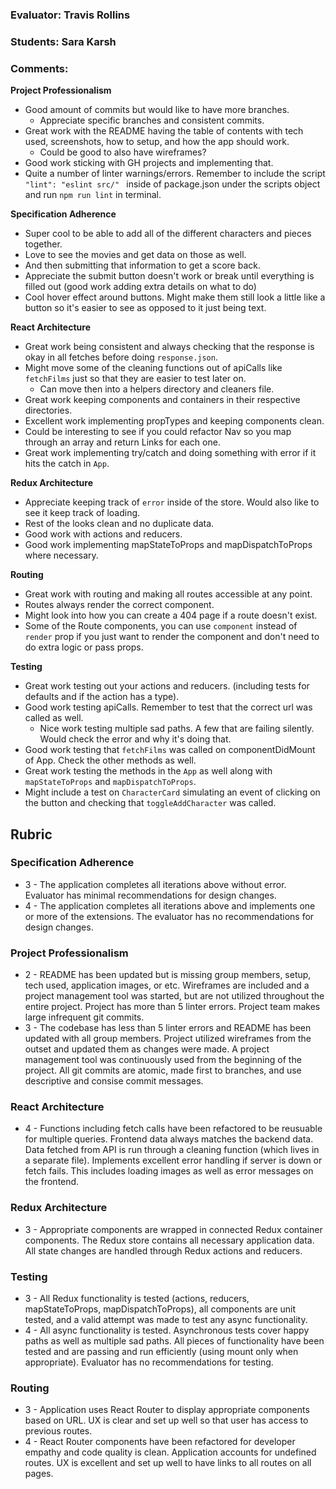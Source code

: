### Evaluator: Travis Rollins
### Students: Sara Karsh
### Comments:

**Project Professionalism**
* Good amount of commits but would like to have more branches.
  * Appreciate specific branches and consistent commits.
* Great work with the README having the table of contents with tech used, screenshots, how to setup, and how the app should work. 
  * Could be good to also have wireframes?
* Good work sticking with GH projects and implementing that.
* Quite a number of linter warnings/errors.  Remember to include the script `"lint": "eslint src/" ` inside of package.json under the scripts object and run `npm run lint` in terminal.

**Specification Adherence**
* Super cool to be able to add all of the different characters and pieces together.
* Love to see the movies and get data on those as well.
* And then submitting that information to get a score back.
* Appreciate the submit button doesn't work or break until everything is filled out (good work adding extra details on what to do)
* Cool hover effect around buttons.  Might make them still look a little like a button so it's easier to see as opposed to it just being text.

**React Architecture**
* Great work being consistent and always checking that the response is okay in all fetches before doing `response.json`.
* Might move some of the cleaning functions out of apiCalls like `fetchFilms` just so that they are easier to test later on.  
  * Can move then into a helpers directory and cleaners file.
* Great work keeping components and containers in their respective directories.
* Excellent work implementing propTypes and keeping components clean.
* Could be interesting to see if you could refactor Nav so you map through an array and return Links for each one.
* Great work implementing try/catch and doing something with error if it hits the catch in `App`.

**Redux Architecture**
* Appreciate keeping track of `error` inside of the store.  Would also like to see it keep track of loading.
* Rest of the looks clean and no duplicate data.
* Good work with actions and reducers.
* Good work implementing mapStateToProps and mapDispatchToProps where necessary.

**Routing**
* Great work with routing and making all routes accessible at any point.
* Routes always render the correct component.
* Might look into how you can create a 404 page if a route doesn't exist.
* Some of the Route components, you can use `component` instead of `render` prop if you just want to render the component and don't need to do extra logic or pass props.

**Testing**
* Great work testing out your actions and reducers. (including tests for defaults and if the action has a type).
* Good work testing apiCalls.  Remember to test that the correct url was called as well.
  * Nice work testing multiple sad paths.  A few that are failing silently.  Would check the error and why it's doing that.
* Good work testing that `fetchFilms` was called on componentDidMount of App.  Check the other methods as well.
* Great work testing the methods in the `App` as well along with `mapStateToProps` and `mapDispatchToProps`.
* Might include a test on `CharacterCard` simulating an event of clicking on the button and checking that `toggleAddCharacter` was called.

## Rubric 

### Specification Adherence

* 3 - The application completes all iterations above without error. Evaluator has minimal recommendations for design changes.
* 4 - The application completes all iterations above and implements one or more of the extensions.  The evaluator has no recommendations for design changes.

### Project Professionalism

* 2 -  README has been updated but is missing group members, setup, tech used, application images, or etc.  Wireframes are included and a project management tool was started, but are not utilized throughout the entire project. Project has more than 5 linter errors. Project team makes large infrequent git commits. 
* 3 - The codebase has less than 5 linter errors and README has been updated with all group members. Project utilized wireframes from the outset and updated them as changes were made. A project management tool was continuously used from the beginning of the project.  All git commits are atomic, made first to branches, and use descriptive and consise commit messages. 

### React Architecture

* 4 - Functions including fetch calls have been refactored to be reusuable for multiple queries.  Frontend data always matches the backend data.  Data fetched from API is run through a cleaning function (which lives in a separate file).  Implements excellent error handling if server is down or fetch fails.  This includes loading images as well as error messages on the frontend.

### Redux Architecture

* 3 - Appropriate components are wrapped in connected Redux container components. The Redux store contains all necessary application data. All state changes are handled through Redux actions and reducers.

### Testing

* 3 - All Redux functionality is tested (actions, reducers, mapStateToProps, mapDispatchToProps), all components are unit tested, and a valid attempt was made to test any async functionality.
* 4 - All async functionality is tested.   Asynchronous tests cover happy paths as well as multiple sad paths.  All pieces of functionality have been tested and are passing and run efficiently (using mount only when appropriate). Evaluator has no recommendations for testing.

### Routing

* 3 - Application uses React Router to display appropriate components based on URL.  UX is clear and set up well so that user has access to previous routes.
* 4 - React Router components have been refactored for developer empathy and code quality is clean.  Application accounts for undefined routes. UX is excellent and set up well to have links to all routes on all pages.